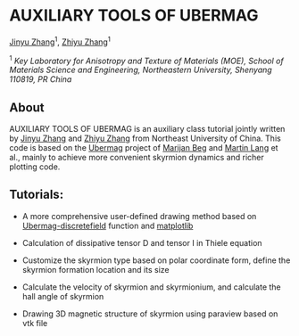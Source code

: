 # AUXILIARY TOOLS OF UBERMAG

[Jinyu Zhang](https://github.com/code-whale)<sup>1</sup>, [Zhiyu Zhang](https://github.com/ZhiyuZhang001)<sup>1</sup>

<sup>1</sup> *Key Laboratory for Anisotropy and Texture of Materials (MOE), School of Materials Science and Engineering, Northeastern University, Shenyang 110819, PR China*  

## About

AUXILIARY TOOLS OF UBERMAG is an auxiliary class tutorial jointly written by [Jinyu Zhang](https://github.com/code-whale) and [Zhiyu Zhang](https://github.com/ZhiyuZhang001) from Northeast University of China. This code is based on the [Ubermag](https://ubermag.github.io/index.html) project of [Marijan Beg](https://github.com/marijanbeg) and [Martin Lang](https://github.com/lang-m) et al., mainly to achieve more convenient skyrmion dynamics and richer plotting code.

## Tutorials:

- A more comprehensive user-defined drawing method based on [Ubermag-discretefield](https://github.com/ubermag/discretisedfield) function and [matplotlib](https://matplotlib.org)

- Calculation of dissipative tensor D and tensor I in Thiele equation

- Customize the skyrmion type based on polar coordinate form, define the skyrmion formation location and its size

- Calculate the velocity of skyrmion and skyrmionium, and calculate the hall angle of skyrmion

- Drawing 3D magnetic structure of skyrmion using paraview based on vtk file
